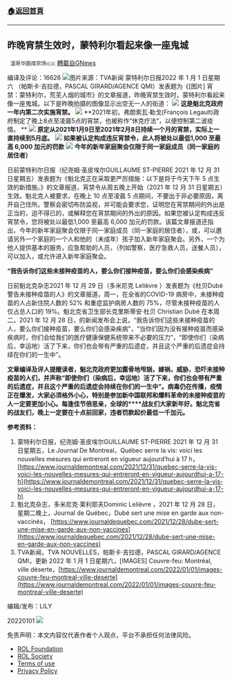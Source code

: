 ###  [:house:返回首頁](https://github.com/ourhimalayas/txt)
---


## 昨晚宵禁生效时，蒙特利尔看起来像一座鬼城
` 温哥华圆成农场🇨🇦` [轉載自GNews](https://gnews.org/zh-hans/1813100/)

编译及评论：16626
![](https://assets.gnews.org/wp-content/uploads/2022/01/图片775.png)图片来源：TVA新闻
蒙特利尔日报2022 年 1 月 1 日星期六 （帕斯卡·吉拉德，PASCAL GIRARD/AGENCE QMI）发表题为《[图片] 宵禁：蒙特利尔，荒芜人烟的城市》的文章报道，昨晚宵禁生效时，蒙特利尔看起来像一座鬼城。以下是昨晚拍摄的图像显示出空无一人的街道：
![](https://assets.gnews.org/wp-content/uploads/2022/01/图片746863.png)
**这是魁北克政府一年内第二次实施宵禁。**
![](https://assets.gnews.org/wp-content/uploads/2022/01/图片785.png)
**2021年初，弗朗索瓦·勒戈(François Legault)政府制定了晚上8点至凌晨5点的宵禁，也被称作“休克疗法”，以便控制第二波疫情。 **
![](https://assets.gnews.org/wp-content/uploads/2022/01/图片1671.png)
**原定从2021年1月9日至2021年2月8日持续一个月的宵禁，实际上一直持续到5月底。**
![](https://assets.gnews.org/wp-content/uploads/2022/01/图片3744.png)
**如果被认定构成违反宵禁令，此人将被处以最低1,000 至最高 6,000 加元的罚款**
![](https://assets.gnews.org/wp-content/uploads/2022/01/图片3685.png)
**今年的新年家庭聚会仅限于同一家庭成员（同一家庭的居住者）**

日前蒙特利尔日报（纪尧姆·圣皮埃尔GUILLAUME ST-PIERRE 2021 年 12 月 31 日星期五）发表题为《魁北克正在采取更严厉措施：以下是将于今天下午 5 点生效的新措施。》的文章报道，宵禁令从周五晚上开始（2021 年 12 月 31 日星期五）生效。魁北克人被要求，在晚上 10 点至凌晨 5 点期间，不要出于非必要原因，离开自己住所。警察会密切布防监视，并可能会要求您，证明您在宵禁期间的外出是正当的，迫不得已的，或解释您在宵禁期间的外出的原因。如果您被认定构成违反宵禁令，您将被处以最低1,000 至最高 6,000 加元的罚款。该篇文章报道还指出，今年的新年家庭聚会仅限于同一家庭成员（同一家庭的居住者），或，可以邀请另外一个家庭的一个人和他的（未成年）孩子加入新年家庭聚会。另外，一个为他人提供基本的服务，应急帮助的人员，（列如警察，医疗急救人员，送餐人员），可以加入，或允许进入新年家庭聚会。

**“我告诉你们这些未接种疫苗的人，要么你们接种疫苗，要么你们会感染疾病”**

日前魁北克杂志2021 年 12 月 29 日（多米尼克 Lelièvre ）发表题为《杜贝Dubé 警告未接种疫苗的人》的文章报道，周一，在全省的COVID-19 病房中，未接种疫苗的人占新住院人数的 52% 和重症监护病房人数的 75%，尽管未接种疫苗的人仅占总人口的 19%。魁北克省卫生部长克里斯蒂安·杜贝 Christian Dubé 在本周二，2021 年 12 月 28 日，的新闻发布会上说，“我告诉你们这些未接种疫苗的人，要么你们接种疫苗，要么你们会感染疾病”，“当你们因为没有接种疫苗而感染疾病时，你们会给我们的医疗健康保健系统带来不必要的压力”，“即使你们（染病后，幸运地）活了下来，你们也会带有严重的后遗症，并且这个严重的后遗症会持续在你们的一生中”。

**文章编译及评人提醒读者，魁北克政府更加露骨地甩锅，嫁祸，威胁，恐吓未接种疫苗的人们，并声称“即使你们（染病后，幸运地）活了下来，你们也会带有严重的后遗症，并且这个严重的后遗症会持续在你们的一生中”。病毒仍在传播，疫情正在爆发，大家必须格外小心，特别是参加新中国联邦和爆料革命的未接种疫苗的人一定要更加小心。****每逢佳节倍思亲****，全球的****战友们大家新年好。魁北克省的战友们，晚上一定要在十点前回家，违者罚款起价最低一千加元。**

**参考资料：**

1. 蒙特利尔日报，纪尧姆·圣皮埃尔GUILLAUME ST-PIERRE 2021 年 12 月 31 日星期五，Le Journal De Montreal，Québec serre la vis: voici les nouvelles mesures qui entreront en vigueur aujourd’hui à 17 h，[https://www.journaldemontreal.com/2021/12/31/quebec-serre-la-vis-voici-les-nouvelles-mesures-qui-entreront-en-vigueur-aujourdhui-a-17-h](https://www.journaldemontreal.com/2021/12/31/quebec-serre-la-vis-voici-les-nouvelles-mesures-qui-entreront-en-vigueur-aujourdhui-a-17-h)
2. 魁北克杂志，多米尼克·莱利耶夫Dominic Lelièvre ，2021 年 12 月 28 日，星期二晚上，Journal de Québec，Dubé sert une mise en garde aux non-vaccinés， [https://www.journaldequebec.com/2021/12/28/dube-sert-une-mise-en-garde-aux-non-vaccines](https://www.journaldequebec.com/2021/12/28/dube-sert-une-mise-en-garde-aux-non-vaccines)
3. TVA新闻，TVA NOUVELLES，帕斯卡·吉拉德，PASCAL GIRARD/AGENCE QMI，更新 2022 年 1 月 1 日星期六‎，[IMAGES] Couvre-feu: Montréal, ville déserte，[https://www.journaldemontreal.com/2022/01/01/images-couvre-feu-montreal-ville-deserte](https://www.journaldemontreal.com/2022/01/01/images-couvre-feu-montreal-ville-deserte)


编辑/发布：LILY

20220101
![](https://assets.gnews.org/wp-content/uploads/2021/11/農場文宣-3.jpg)
 

免责声明：本文内容仅代表作者个人观点，平台不承担任何法律风险。

- [ROL Foundation](https://rolfoundation.org/)
- [ROL Society](https://rolsociety.org/)
- [Terms of use](https://gnews.org/terms-of-use-3/)
- [Privacy Policy](https://gnews.org/privacy-policy/)

